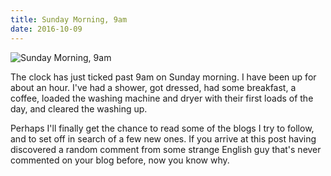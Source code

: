 ```yaml
---
title: Sunday Morning, 9am
date: 2016-10-09
---
```


![Sunday Morning, 9am](https://source.unsplash.com/s9CC2SKySJM/1600x900)

The clock has just ticked past 9am on Sunday morning. I have been up for about an hour. I've had a shower, got dressed, had some breakfast, a coffee, loaded the washing machine and dryer with their first loads of the day, and cleared the washing up.

Perhaps I'll finally get the chance to read some of the blogs I try to follow, and to set off in search of a few new ones. If you arrive at this post having discovered a random comment from some strange English guy that's never commented on your blog before, now you know why.